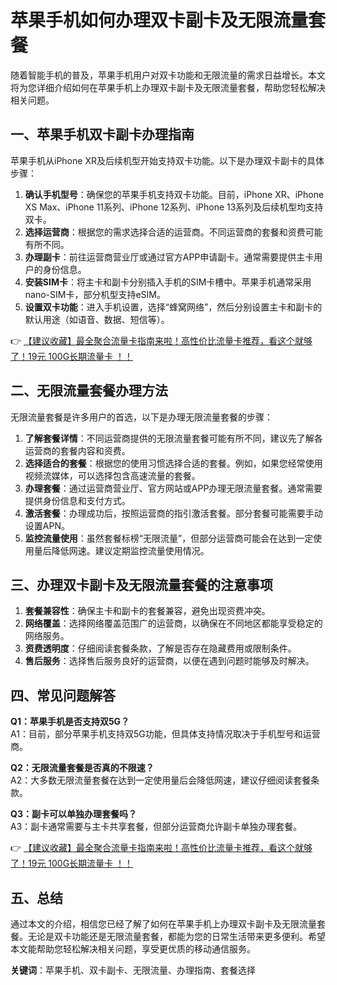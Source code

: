 # 苹果手机如何办理双卡副卡及无限流量套餐

随着智能手机的普及，苹果手机用户对双卡功能和无限流量的需求日益增长。本文将为您详细介绍如何在苹果手机上办理双卡副卡及无限流量套餐，帮助您轻松解决相关问题。

## 一、苹果手机双卡副卡办理指南

苹果手机从iPhone XR及后续机型开始支持双卡功能。以下是办理双卡副卡的具体步骤：

1. **确认手机型号**：确保您的苹果手机支持双卡功能。目前，iPhone XR、iPhone XS Max、iPhone 11系列、iPhone 12系列、iPhone 13系列及后续机型均支持双卡。
2. **选择运营商**：根据您的需求选择合适的运营商。不同运营商的套餐和资费可能有所不同。
3. **办理副卡**：前往运营商营业厅或通过官方APP申请副卡。通常需要提供主卡用户的身份信息。
4. **安装SIM卡**：将主卡和副卡分别插入手机的SIM卡槽中。苹果手机通常采用nano-SIM卡，部分机型支持eSIM。
5. **设置双卡功能**：进入手机设置，选择“蜂窝网络”，然后分别设置主卡和副卡的默认用途（如语音、数据、短信等）。

👉 [【建议收藏】最全聚合流量卡指南来啦！高性价比流量卡推荐，看这个就够了！19元 100G长期流量卡 ！！](https://bit.ly/Liuliangka)

## 二、无限流量套餐办理方法

无限流量套餐是许多用户的首选，以下是办理无限流量套餐的步骤：

1. **了解套餐详情**：不同运营商提供的无限流量套餐可能有所不同，建议先了解各运营商的套餐内容和资费。
2. **选择适合的套餐**：根据您的使用习惯选择合适的套餐。例如，如果您经常使用视频流媒体，可以选择包含高速流量的套餐。
3. **办理套餐**：通过运营商营业厅、官方网站或APP办理无限流量套餐。通常需要提供身份信息和支付方式。
4. **激活套餐**：办理成功后，按照运营商的指引激活套餐。部分套餐可能需要手动设置APN。
5. **监控流量使用**：虽然套餐标榜“无限流量”，但部分运营商可能会在达到一定使用量后降低网速。建议定期监控流量使用情况。

## 三、办理双卡副卡及无限流量套餐的注意事项

1. **套餐兼容性**：确保主卡和副卡的套餐兼容，避免出现资费冲突。
2. **网络覆盖**：选择网络覆盖范围广的运营商，以确保在不同地区都能享受稳定的网络服务。
3. **资费透明度**：仔细阅读套餐条款，了解是否存在隐藏费用或限制条件。
4. **售后服务**：选择售后服务良好的运营商，以便在遇到问题时能够及时解决。

## 四、常见问题解答

**Q1：苹果手机是否支持双5G？**  
A1：目前，部分苹果手机支持双5G功能，但具体支持情况取决于手机型号和运营商。

**Q2：无限流量套餐是否真的不限速？**  
A2：大多数无限流量套餐在达到一定使用量后会降低网速，建议仔细阅读套餐条款。

**Q3：副卡可以单独办理套餐吗？**  
A3：副卡通常需要与主卡共享套餐，但部分运营商允许副卡单独办理套餐。

👉 [【建议收藏】最全聚合流量卡指南来啦！高性价比流量卡推荐，看这个就够了！19元 100G长期流量卡 ！！](https://bit.ly/Liuliangka)

## 五、总结

通过本文的介绍，相信您已经了解了如何在苹果手机上办理双卡副卡及无限流量套餐。无论是双卡功能还是无限流量套餐，都能为您的日常生活带来更多便利。希望本文能帮助您轻松解决相关问题，享受更优质的移动通信服务。

**关键词**：苹果手机、双卡副卡、无限流量、办理指南、套餐选择